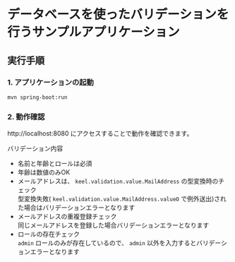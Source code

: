 # データベースを使ったバリデーションを行うサンプルアプリケーション

## 実行手順

### 1. アプリケーションの起動

```bash
mvn spring-boot:run
```

### 2. 動作確認
http://localhost:8080 にアクセスすることで動作を確認できます。

バリデーション内容  
* 名前と年齢とロールは必須
* 年齢は数値のみOK
* メールアドレスは、 ``keel.validation.value.MailAddress`` の型変換時のチェック  
  型変換失敗( ``keel.validation.value.MailAddress.valueO`` で例外送出)された場合はバリデーションエラーとなります
* メールアドレスの重複登録チェック  
  同じメールアドレスを登録した場合バリデーションエラーとなります
* ロールの存在チェック  
  `admin` ロールのみが存在しているので、 `admin` 以外を入力するとバリデーションエラーとなります
